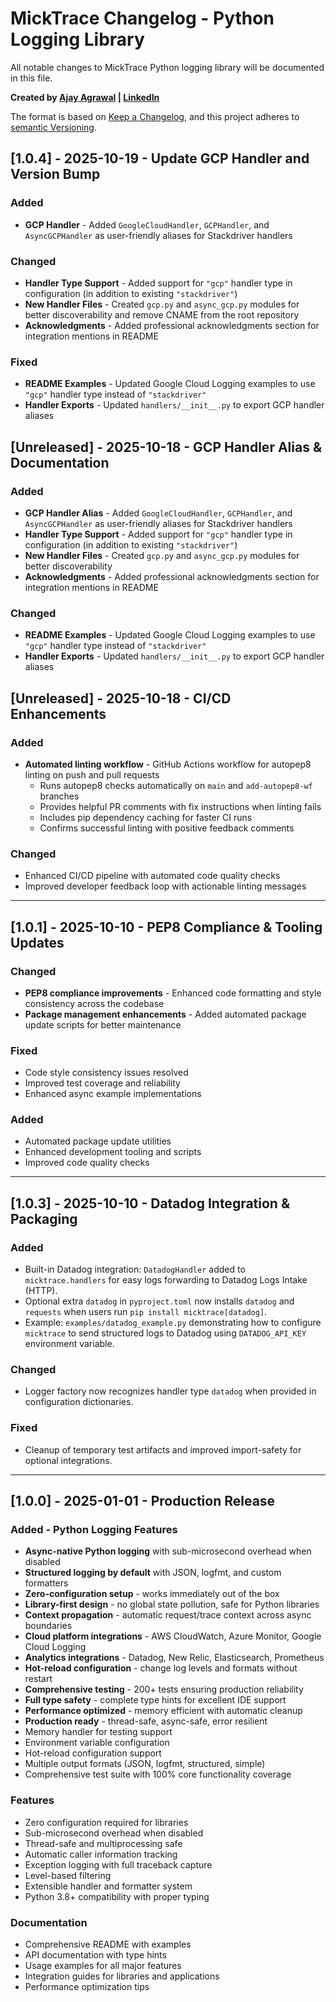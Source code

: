 # MickTrace Changelog - Python Logging Library

All notable changes to MickTrace Python logging library will be documented in this file.

**Created by [Ajay Agrawal](https://github.com/ajayagrawalgit) | [LinkedIn](https://www.linkedin.com/in/theajayagrawal/)**

The format is based on [Keep a Changelog](https://keepachangelog.com/en/1.0.0/),
and this project adheres to [semantic Versioning](https://semver.org/spec/v2.0.0.html).

## [1.0.4] - 2025-10-19 - Update GCP Handler and Version Bump
### Added
- **GCP Handler** - Added `GoogleCloudHandler`, `GCPHandler`, and `AsyncGCPHandler` as user-friendly aliases for Stackdriver handlers

### Changed
- **Handler Type Support** - Added support for `"gcp"` handler type in configuration (in addition to existing `"stackdriver"`)
- **New Handler Files** - Created `gcp.py` and `async_gcp.py` modules for better discoverability and remove CNAME from the root repository
- **Acknowledgments** - Added professional acknowledgments section for integration mentions in README

### Fixed
- **README Examples** - Updated Google Cloud Logging examples to use `"gcp"` handler type instead of `"stackdriver"`
- **Handler Exports** - Updated `handlers/__init__.py` to export GCP handler aliases


## [Unreleased] - 2025-10-18 - GCP Handler Alias & Documentation
### Added
- **GCP Handler Alias** - Added `GoogleCloudHandler`, `GCPHandler`, and `AsyncGCPHandler` as user-friendly aliases for Stackdriver handlers
- **Handler Type Support** - Added support for `"gcp"` handler type in configuration (in addition to existing `"stackdriver"`)
- **New Handler Files** - Created `gcp.py` and `async_gcp.py` modules for better discoverability
- **Acknowledgments** - Added professional acknowledgments section for integration mentions in README

### Changed
- **README Examples** - Updated Google Cloud Logging examples to use `"gcp"` handler type instead of `"stackdriver"`
- **Handler Exports** - Updated `handlers/__init__.py` to export GCP handler aliases

## [Unreleased] - 2025-10-18 - CI/CD Enhancements
### Added
- **Automated linting workflow** - GitHub Actions workflow for autopep8 linting on push and pull requests
  - Runs autopep8 checks automatically on `main` and `add-autopep8-wf` branches
  - Provides helpful PR comments with fix instructions when linting fails
  - Includes pip dependency caching for faster CI runs
  - Confirms successful linting with positive feedback comments

### Changed
- Enhanced CI/CD pipeline with automated code quality checks
- Improved developer feedback loop with actionable linting messages

---

## [1.0.1] - 2025-10-10 - PEP8 Compliance & Tooling Updates
### Changed
- **PEP8 compliance improvements** - Enhanced code formatting and style consistency across the codebase
- **Package management enhancements** - Added automated package update scripts for better maintenance

### Fixed
- Code style consistency issues resolved
- Improved test coverage and reliability
- Enhanced async example implementations

### Added
- Automated package update utilities
- Enhanced development tooling and scripts
- Improved code quality checks

---

## [1.0.3] - 2025-10-10 - Datadog Integration & Packaging
### Added
- Built-in Datadog integration: `DatadogHandler` added to `micktrace.handlers` for easy logs forwarding to Datadog Logs Intake (HTTP).
- Optional extra `datadog` in `pyproject.toml` now installs `datadog` and `requests` when users run `pip install micktrace[datadog]`.
- Example: `examples/datadog_example.py` demonstrating how to configure `micktrace` to send structured logs to Datadog using `DATADOG_API_KEY` environment variable.

### Changed
- Logger factory now recognizes handler type `datadog` when provided in configuration dictionaries.

### Fixed
- Cleanup of temporary test artifacts and improved import-safety for optional integrations.

---

## [1.0.0] - 2025-01-01 - Production Release
### Added - Python Logging Features
- **Async-native Python logging** with sub-microsecond overhead when disabled
- **Structured logging by default** with JSON, logfmt, and custom formatters
- **Zero-configuration setup** - works immediately out of the box
- **Library-first design** - no global state pollution, safe for Python libraries
- **Context propagation** - automatic request/trace context across async boundaries
- **Cloud platform integrations** - AWS CloudWatch, Azure Monitor, Google Cloud Logging
- **Analytics integrations** - Datadog, New Relic, Elasticsearch, Prometheus
- **Hot-reload configuration** - change log levels and formats without restart
- **Comprehensive testing** - 200+ tests ensuring production reliability
- **Full type safety** - complete type hints for excellent IDE support
- **Performance optimized** - memory efficient with automatic cleanup
- **Production ready** - thread-safe, async-safe, error resilient
- Memory handler for testing support
- Environment variable configuration
- Hot-reload configuration support
- Multiple output formats (JSON, logfmt, structured, simple)
- Comprehensive test suite with 100% core functionality coverage

### Features
- Zero configuration required for libraries
- Sub-microsecond overhead when disabled
- Thread-safe and multiprocessing safe
- Automatic caller information tracking
- Exception logging with full traceback capture
- Level-based filtering
- Extensible handler and formatter system
- Python 3.8+ compatibility with proper typing

### Documentation
- Comprehensive README with examples
- API documentation with type hints
- Usage examples for all major features
- Integration guides for libraries and applications
- Performance optimization tips

